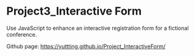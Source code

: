 # Project3_Interactive Form
 Use JavaScript to enhance an interactive registration form for a fictional conference.

Github page:
https://yuttting.github.io/Project_InteractiveForm/

